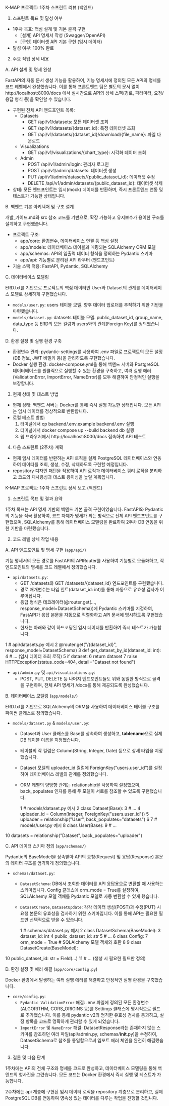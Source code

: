 K-MAP 프로젝트: 1주차 스프린트 리뷰 (백엔드)

1. 스프린트 목표 및 달성 여부

- 1주차 목표: 핵심 설계 및 기본 골격 구현
  - [설계] API 명세서 작성 (Swagger/OpenAPI)
  - [구현] 데이터셋 API 기본 구현 (임시 데이터)
- 달성 여부: 100% 완료

2. 주요 작업 상세 내용

A. API 설계 및 명세 완성

FastAPI의 자동 문서 생성 기능을 활용하여, 기능 명세서에 정의된 모든 API의 명세를 코드 레벨에서 완성했습니다. 이를 통해 프론트엔드 팀은 별도의 문서 없이 http://localhost:8000/docs 에서 실시간으로 API의 상세 스펙(경로, 파라미터, 요청/응답 형식 등)을
확인할 수 있습니다.

- 구현된 전체 API 엔드포인트 목록:
  - Datasets
    - GET /api/v1/datasets: 모든 데이터셋 조회
    - GET /api/v1/datasets/{dataset_id}: 특정 데이터셋 조회
    - GET /api/v1/datasets/{dataset_id}/download/{file_name}: 파일 다운로드
  - Visualizations
    - GET /api/v1/visualizations/{chart_type}: 시각화 데이터 조회
  - Admin
    - POST /api/v1/admin/login: 관리자 로그인
    - POST /api/v1/admin/datasets: 데이터셋 생성
    - PUT /api/v1/admin/datasets/{public_dataset_id}: 데이터셋 수정
    - DELETE /api/v1/admin/datasets/{public_dataset_id}: 데이터셋 삭제
- 상태: 모든 엔드포인트는 임시(mock) 데이터를 반환하며, 즉시 프론트엔드 연동 및 테스트가 가능한 상태입니다.

B. 백엔드 기본 아키텍처 및 구조 설계

개발\_가이드.md와 src 참조 코드를 기반으로, 확장 가능하고 유지보수가 용이한 구조를 설계하고 구현했습니다.

- 프로젝트 구조:
  - app/core: 환경변수, 데이터베이스 연결 등 핵심 설정
  - app/models: 데이터베이스 테이블과 매핑되는 SQLAlchemy ORM 모델
  - app/schemas: API의 입출력 데이터 형식을 정의하는 Pydantic 스키마
  - app/api: 기능별로 분리된 API 라우터 (엔드포인트)
- 기술 스택 적용: FastAPI, Pydantic, SQLAlchemy

C. 데이터베이스 모델링

ERD.txt를 기반으로 프로젝트의 핵심 데이터인 User와 Dataset의 관계를 데이터베이스 모델로 상세하게 구현했습니다.

- `models/user.py`: users 테이블 모델. 향후 데이터 업로더를 추적하기 위한 기반을 마련했습니다.
- `models/dataset.py`: datasets 테이블 모델. public_dataset_id, group_name, data_type 등 ERD의 모든 컬럼과 users와의 관계(Foreign Key)를 정의했습니다.

D. 환경 설정 및 실행 환경 구축

- 환경변수 관리: pydantic-settings를 사용하여 .env 파일로 프로젝트의 모든 설정(DB 정보, JWT 비밀키 등)을 관리하도록 구현했습니다.
- Docker 실행 환경: docker-compose.yml을 통해 백엔드 서버와 PostgreSQL 데이터베이스를 원클릭으로 실행할 수 있는 환경을 구축하고, 여러 실행 에러(ValidationError, ImportError, NameError)를 모두 해결하여 안정적인 실행을 보장합니다.

3. 현재 상태 및 테스트 방법

- 현재 상태: 백엔드 서버는 Docker를 통해 즉시 실행 가능한 상태입니다. 모든 API는 임시 데이터를 정상적으로 반환합니다.
- 로컬 테스트 방법:
  1.  터미널에서 cp backend/.env.example backend/.env 실행
  2.  터미널에서 docker compose up --build backend db 실행
  3.  웹 브라우저에서 http://localhost:8000/docs 접속하여 API 테스트

4. 다음 스프린트 (2주차) 계획

- 현재 임시 데이터를 반환하는 API 로직을 실제 PostgreSQL 데이터베이스와 연동하여 데이터를 조회, 생성, 수정, 삭제하도록 구현할 예정입니다.
- repository 디자인 패턴을 적용하여 API 로직과 데이터베이스 쿼리 로직을 분리하고 코드의 재사용성과 테스트 용이성을 높일 계획입니다.

K-MAP 프로젝트: 1주차 스프린트 상세 보고 (백엔드)

1. 스프린트 목표 및 결과 요약

1주차 목표는 API 명세 기반의 백엔드 기본 골격 구현이었습니다. FastAPI와 Pydantic의 기능을 적극 활용하여, 코드 자체가 명세가 되는 방식으로 전체 API 엔드포인트를 구현했으며, SQLAlchemy를 통해 데이터베이스 모델링을 완료하여 2주차 DB 연동을 위한 기반을
마련했습니다.

2. 코드 레벨 상세 작업 내용

A. API 엔드포인트 및 명세 구현 (`app/api/`)

기능 명세서의 모든 경로를 FastAPI의 APIRouter를 사용하여 기능별로 모듈화하고, 각 엔드포인트의 명세를 코드 레벨에서 정의했습니다.

- `api/datasets.py`:
  - GET /datasets와 GET /datasets/{dataset_id} 엔드포인트를 구현했습니다.
  - 경로 매개변수는 타입 힌트(dataset_id: int)를 통해 자동으로 유효성 검사가 이루어집니다.
  - 응답 형식은 데코레이터(@router.get(..., response_model=DatasetSchema))에 Pydantic 스키마를 지정하여, FastAPI가 응답 본문을 자동으로 직렬화하고 API 문서에 명시하도록 구현했습니다.
  - 현재는 아래와 같이 하드코딩된 임시 데이터를 반환하여 즉시 테스트가 가능합니다.

1 # api/datasets.py 예시
2 @router.get("/{dataset_id}", response_model=DatasetSchema)
3 def get_dataset_by_id(dataset_id: int):
4 # ... (임시 데이터 조회 로직)
5 if dataset:
6 return dataset
7 raise HTTPException(status_code=404, detail="Dataset not found")

- `api/admin.py` 및 `api/visualizations.py`:
  - POST, PUT, DELETE 등 나머지 엔드포인트들도 위와 동일한 방식으로 골격을 구현하여, 전체 API 명세가 /docs를 통해 제공되도록 완성했습니다.

B. 데이터베이스 모델링 (`app/models/`)

ERD.txt를 기반으로 SQLAlchemy의 ORM을 사용하여 데이터베이스 테이블 구조를 파이썬 클래스로 정의했습니다.

- `models/dataset.py` & `models/user.py`:
  - Dataset과 User 클래스를 Base를 상속하여 생성하고, **tablename**으로 실제 DB 테이블 이름을 지정했습니다.
  - 테이블의 각 컬럼은 Column(String, Integer, Date) 등으로 상세 타입을 지정했습니다.
  - Dataset 모델의 uploader_id 컬럼에 ForeignKey("users.user_id")를 설정하여 데이터베이스 레벨의 관계를 정의했습니다.
  - ORM 레벨의 양방향 관계는 relationship을 사용하여 설정했으며, back_populates 인자를 통해 두 모델이 서로를 참조할 수 있도록 구현했습니다.


    1         # models/dataset.py 예시
    2         class Dataset(Base):
    3             # ...
    4             uploader_id = Column(Integer, ForeignKey("users.user_id"))
    5             uploader = relationship("User", back_populates="datasets")
    6
    7         # models/user.py 예시
    8         class User(Base):
    9             # ...

10 datasets = relationship("Dataset", back_populates="uploader")

C. API 데이터 스키마 정의 (`app/schemas/`)

Pydantic의 BaseModel을 상속받아 API의 요청(Request) 및 응답(Response) 본문의 데이터 구조를 엄격하게 정의했습니다.

- `schemas/dataset.py`:
  - `DatasetSchema`: DB에서 조회한 데이터를 API 응답용으로 변환할 때 사용하는 스키마입니다. Config 클래스에 orm_mode = True를 설정하여, SQLAlchemy 모델 객체를 Pydantic 모델로 자동 변환할 수 있게 했습니다.
  - `DatasetCreate`, `DatasetUpdate`: 각각 데이터 생성(POST)과 수정(PUT) 시 요청 본문의 유효성을 검사하기 위한 스키마입니다. 이를 통해 API는 필요한 필드만 선택적으로 받을 수 있습니다.


    1         # schemas/dataset.py 예시
    2         class DatasetSchema(BaseModel):
    3             dataset_id: int
    4             public_dataset_id: str
    5             # ...
    6             class Config:
    7                 orm_mode = True # SQLAlchemy 모델 객체와 호환
    8
    9         class DatasetCreate(BaseModel):

10 public_dataset_id: str = Field(...)
11 # ... (생성 시 필요한 필드만 정의)

D. 환경 설정 및 에러 해결 (`app/core/config.py`)

Docker 환경에서 발생하는 여러 실행 에러를 해결하고 안정적인 실행 환경을 구축했습니다.

- `core/config.py`:
  - `Pydantic ValidationError` 해결: .env 파일에 정의된 모든 환경변수(ALGORITHM, CORS_ORIGINS 등)를 Settings 클래스에 명시적으로 필드로 추가했습니다. 이를 통해 pydantic v2의 엄격한 유효성 검사를 통과하고, 설정 항목을 코드로 명확하게 관리할 수 있게
    되었습니다.
  - `ImportError` 및 `NameError` 해결: DatasetResponse라는 존재하지 않는 스키마를 참조하던 여러 파일(api/admin.py, schemas/**init**.py)을 수정하여, DatasetSchema로 참조를 통일함으로써 임포트 에러 체인을 완전히 해결했습니다.

3. 결론 및 다음 단계

1주차에는 API의 전체 구조와 명세를 코드로 완성하고, 데이터베이스 모델링을 통해 백엔드의 청사진을 그렸습니다. 모든 코드는 Docker 환경에서 즉시 실행 및 테스트가 가능합니다.

2주차에는 api 계층에 구현된 임시 데이터 로직을 repository 계층으로 분리하고, 실제 PostgreSQL DB를 연동하여 영속성 있는 데이터를 다루는 작업을 진행할 것입니다.
